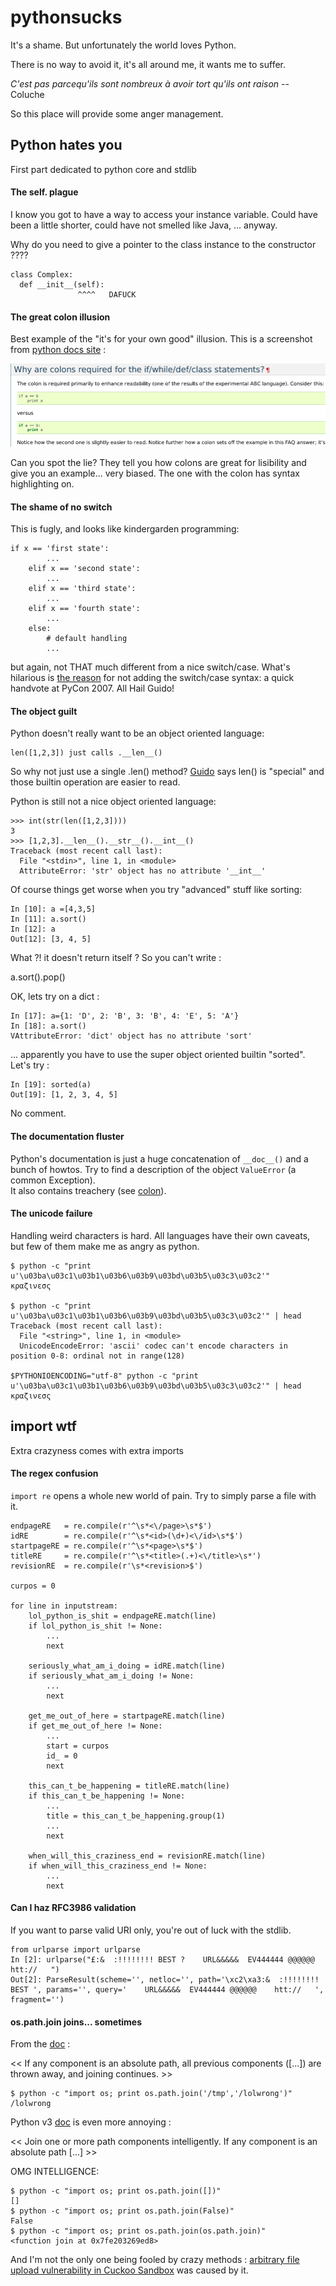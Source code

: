 pythonsucks
===========

It's a shame. But unfortunately the world loves Python.

There is no way to avoid it, it's all around me, it wants me to suffer.

*C'est pas parcequ'ils sont nombreux à avoir tort qu'ils ont raison*
                               -- Coluche


So this place will provide some anger management.

## Python hates you

First part dedicated to python core and stdlib

#### <a name="self"/> The self. plague

I know you got to have a way to access your instance variable. Could have been a little shorter, could have not smelled like Java, ... anyway.


Why do you need to give a pointer to the class instance to the constructor ????
 
    class Complex:
      def __init__(self):
                   ^^^^   DAFUCK
                   
                   
#### <a name="colon"/>The great colon illusion

Best example of the "it's for your own good" illusion. This is a screenshot from
 [python docs site](https://docs.python.org/2/faq/design.html#why-are-colons-required-for-the-if-while-def-class-statements) :

![ScreenShot](/sc/colon_lie.png)

Can you spot the lie? They tell you how colons are great for lisibility and give you an example... very biased. The one with the colon has syntax highlighting on.

#### <a name="switch"/> The shame of no switch

This is fugly, and looks like  kindergarden programming:

    if x == 'first state':
            ...
        elif x == 'second state':
            ...
        elif x == 'third state':
            ...
        elif x == 'fourth state':
            ...
        else:
            # default handling
            ...

but again, not THAT much different from a nice switch/case. What's hilarious is [the reason](http://legacy.python.org/dev/peps/pep-3103/#rejection-notice) for not adding the switch/case syntax: a quick handvote at PyCon 2007. All Hail Guido! 

#### <a name="poo"/> The object guilt

Python doesn't really want to be an object oriented language:

    len([1,2,3]) just calls .__len__()

So why not just use a single .len() method? [Guido](https://mail.python.org/pipermail/python-3000/2006-November/004643.html) says len() is "special" and those builtin operation are easier to read.

Python is still not a nice object oriented language:

    >>> int(str(len([1,2,3])))
    3
    >>> [1,2,3].__len__().__str__().__int__()
    Traceback (most recent call last):
      File "<stdin>", line 1, in <module>
      AttributeError: 'str' object has no attribute '__int__'

Of course things get worse when you try "advanced" stuff like sorting:

    In [10]: a =[4,3,5]
    In [11]: a.sort()
    In [12]: a
    Out[12]: [3, 4, 5]

What ?! it doesn't return itself ?
So you can't write :

   a.sort().pop()
 
OK, lets try on a dict :

    In [17]: a={1: 'D', 2: 'B', 3: 'B', 4: 'E', 5: 'A'}
    In [18]: a.sort()
    VAttributeError: 'dict' object has no attribute 'sort'

... apparently you have to use the super object oriented builtin "sorted".
Let's try :

    In [19]: sorted(a)
    Out[19]: [1, 2, 3, 4, 5]

No comment.


#### <a name="doc"/>The documentation fluster

Python's documentation is just a huge concatenation of `__doc__()` and a bunch of howtos. Try to find a description of the object `ValueError` (a common Exception).  
It also contains treachery (see [colon](#colon)).

#### <a name="unicode">The unicode failure

Handling weird characters is hard. All languages have their own caveats, but few of them make me as angry as python.

    $ python -c "print u'\u03ba\u03c1\u03b1\u03b6\u03b9\u03bd\u03b5\u03c3\u03c2'"
    κραζινεσς

    $ python -c "print u'\u03ba\u03c1\u03b1\u03b6\u03b9\u03bd\u03b5\u03c3\u03c2'" | head
    Traceback (most recent call last):
      File "<string>", line 1, in <module>
      UnicodeEncodeError: 'ascii' codec can't encode characters in position 0-8: ordinal not in range(128)

    $PYTHONIOENCODING="utf-8" python -c "print u'\u03ba\u03c1\u03b1\u03b6\u03b9\u03bd\u03b5\u03c3\u03c2'" | head
    κραζινεσς

## import wtf

Extra crazyness comes with extra imports

#### <a name="re">The regex confusion

`import re` opens a whole new world of pain. Try to simply parse a file with it.

    endpageRE   = re.compile(r'^\s*<\/page>\s*$')
    idRE        = re.compile(r'^\s*<id>(\d+)<\/id>\s*$')
    startpageRE = re.compile(r'^\s*<page>\s*$')
    titleRE     = re.compile(r'^\s*<title>(.+)<\/title>\s*')
    revisionRE  = re.compile(r'\s*<revision>$')

    curpos = 0

    for line in inputstream:
        lol_python_is_shit = endpageRE.match(line)
        if lol_python_is_shit != None:
            ...
            next

        seriously_what_am_i_doing = idRE.match(line)
        if seriously_what_am_i_doing != None:
            ...
            next

        get_me_out_of_here = startpageRE.match(line)
        if get_me_out_of_here != None:
            ...
            start = curpos
            id_ = 0
            next

        this_can_t_be_happening = titleRE.match(line)
        if this_can_t_be_happening != None:
            ...
            title = this_can_t_be_happening.group(1)
            ...
            next

        when_will_this_craziness_end = revisionRE.match(line)
        if when_will_this_craziness_end != None:
            ...
            next

#### <a name="rfc3986"> Can I haz RFC3986 validation

If you want to parse valid URI only, you're out of luck with the stdlib.

    from urlparse import urlparse
    In [2]: urlparse("£:&  :!!!!!!!! BEST ?    URL&&&&&  EV444444 @@@@@@    htt://   ")
    Out[2]: ParseResult(scheme='', netloc='', path='\xc2\xa3:&  :!!!!!!!! BEST ', params='', query='    URL&&&&&  EV444444 @@@@@@    htt://   ', fragment='')

#### <a name="pathjoin"> os.path.join joins... sometimes

From the [doc](https://docs.python.org/2/library/os.path.html#os.path.join) :

<< If any component is an absolute path, all previous components ([...]) are thrown away, and joining continues. >>

    $ python -c "import os; print os.path.join('/tmp','/lolwrong')"
    /lolwrong

Python v3 [doc](https://docs.python.org/3/library/os.path.html#os.path.join) is even more annoying :

<< Join one or more path components intelligently. If any component is an absolute path [...] >>

OMG INTELLIGENCE:

    $ python -c "import os; print os.path.join([])"
    []
    $ python -c "import os; print os.path.join(False)"
    False
    $ python -c "import os; print os.path.join(os.path.join)"
    <function join at 0x7fe203269ed8>

And I'm not the only one being fooled by crazy methods : [arbitrary file upload vulnerability in Cuckoo Sandbox](http://cuckoosandbox.org/2014-10-07-cuckoo-sandbox-111.html) was caused by it.
